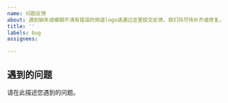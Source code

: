 ```yaml
---	
name: 问题反馈
about: 遇到缺失或模糊不清有错误的频道logo请通过这里提交反馈，我们将尽快补齐或修复。
title: ''
labels: bug
assignees: 

---
```


## 遇到的问题	
请在此描述您遇到的问题。
